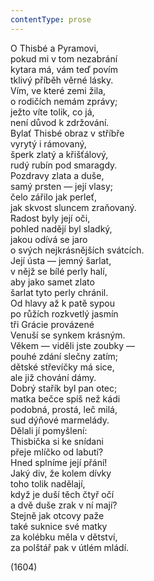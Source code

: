 ```yaml
---
contentType: prose
---
```


<section>

O Thisbé a Pyramovi,  
pokud mi v tom nezabrání  
kytara má, vám teď povím  
tklivý příběh věrné lásky.  
Vím, ve které zemi žila,  
o rodičích nemám zprávy;  
ježto víte tolik, co já,  
není důvod k zdržování.  
Bylať Thisbé obraz v stříbře  
vyrytý i rámovaný,  
šperk zlatý a křišťálový,  
rudý rubín pod smaragdy.  
Pozdravy zlata a duše,  
samý prsten — její vlasy;  
čelo zářilo jak perleť,  
jak skvost sluncem zraňovaný.  
Radost byly její oči,  
pohled nadějí byl sladký,  
jakou odívá se jaro  
o svých nejkrásnějších svátcích.  
Její ústa — jemný šarlat,  
v nějž se bílé perly halí,  
aby jako samet zlato  
šarlat tyto perly chránil.  
Od hlavy až k patě sypou  
po růžích rozkvetlý jasmín  
tři Grácie provázené  
Venuší se synkem krásným.  
Věkem — viděli jste zoubky —  
pouhé zdání slečny zatím;  
dětské střevíčky má sice,  
ale již chování dámy.  
Dobrý stařík byl pan otec;  
matka bečce spíš než kádi  
podobná, prostá, leč milá,  
sud dýňové marmelády.  
Dělali jí pomyšlení:  
Thisbička si ke snídani  
přeje mlíčko od labutí?  
Hned splníme její přání!  
Jaký div, že kolem dívky  
toho tolik nadělají,  
když je duší těch čtyř očí  
a dvě duše zrak v ní mají?  
Stejně jak otcovy paže  
také suknice své matky  
za kolébku měla v dětství,  
za polštář pak v útlém mládí.

(1604)

</section>
